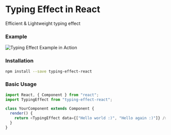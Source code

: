 # Typing Effect in React

Efficient &amp; Lightweight typing effect

### Example

<img src="https://user-images.githubusercontent.com/16339741/36633937-2ff2c854-1995-11e8-87ca-8212753ed6b9.gif" alt="Typing Effect Example in Action">

### Installation

```sh
npm install --save typing-effect-react
```

### Basic Usage

```js
import React, { Component } from "react";
import TypingEffect from "typing-effect-react";

class YourComponent extends Component {
  render() {
    return <TypingEffect data={["Hello world :)", "Hello again :)"]} />;
  }
}
```
